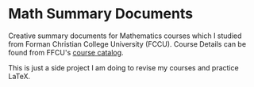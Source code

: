 <h1> Math Summary Documents </h1>

Creative summary documents for Mathematics courses which I studied from Forman Christian College University (FCCU). Course Details can be found from FFCU's [course catalog](https://www.fccollege.edu.pk/academic-catalogs-and-handbooks/).

This is just a side project I am doing to revise my courses and practice LaTeX.
